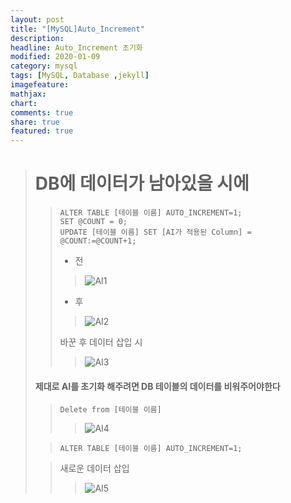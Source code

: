 ```yaml
---
layout: post
title: "[MySQL]Auto_Increment"
description: 
headline: Auto_Increment 초기화
modified: 2020-01-09
category: mysql
tags: [MySQL, Database ,jekyll]
imagefeature: 
mathjax: 
chart: 
comments: true
share: true
featured: true
---
```


> # DB에 데이터가 남아있을 시에 
>> ```
>> ALTER TABLE [테이블 이름] AUTO_INCREMENT=1;
>> SET @COUNT = 0;
>> UPDATE [테이블 이름] SET [AI가 적용된 Column] = @COUNT:=@COUNT+1;
>> ```
>> * 전
>>> ![AI1](https://user-images.githubusercontent.com/52815908/72039997-6d8e4d80-32ea-11ea-9d72-26cad7a7687e.PNG)
>> * 후 
>>> ![AI2](https://user-images.githubusercontent.com/52815908/72039992-6cf5b700-32ea-11ea-9a58-eeede0a4d511.PNG)
>>
>> 바꾼 후 데이터 삽입 시  
>>> ![AI3](https://user-images.githubusercontent.com/52815908/72039993-6cf5b700-32ea-11ea-9912-8beecb425877.PNG)
>> 
>> 
> #### 제대로 AI를 초기화 해주려면 DB 테이블의 데이터를 비워주어야한다
>> ```
>> Delete from [테이블 이름]
>> ```
>>> ![AI4](https://user-images.githubusercontent.com/52815908/72039994-6cf5b700-32ea-11ea-97ab-44bd0631e48b.PNG)
>
>> ```
>> ALTER TABLE [테이블 이름] AUTO_INCREMENT=1;
>> ```
>
>> 새로운 데이터 삽입
>>> ![AI5](https://user-images.githubusercontent.com/52815908/72039995-6d8e4d80-32ea-11ea-89a8-4e04efb10991.PNG)
